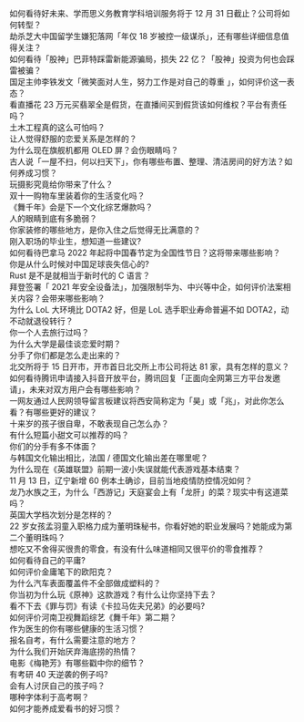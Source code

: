 如何看待好未来、学而思义务教育学科培训服务将于 12 月 31 日截止？公司将如何转型？  
劫杀芝大中国留学生嫌犯落网「年仅 18 岁被控一级谋杀」，还有哪些详细信息值得关注？  
如何看待「股神」巴菲特踩雷新能源骗局，损失 22 亿？「股神」投资为何也会踩雷被骗？  
国足主帅李铁发文「微笑面对人生，努力工作是对自己的尊重 」，如何评价这一表态？  
看直播花 23 万元买翡翠全是假货，在直播间买到假货该如何维权？平台有责任吗？  
土木工程真的这么可怕吗？  
让人觉得舒服的恋爱关系是怎样的？  
为什么现在旗舰机都用 OLED 屏？会伤眼睛吗？  
古人说「一屋不扫，何以扫天下」，你有哪些布置、整理、清洁房间的好方法？如何养成习惯？  
玩摄影究竟给你带来了什么？  
双十一购物车里装着你的生活变化吗？  
《舞千年》会是下一个文化综艺爆款吗？  
人的眼睛到底有多脆弱？  
你家装修的哪些地方，是你入住之后觉得无比满意的？  
刚入职场的毕业生，想知道一些建议?  
如何看待巴拿马 2022 年起将中国春节定为全国性节日？这将带来哪些影响？  
你是从什么时候对中国足球丧失信心的?  
Rust 是不是就相当于新时代的 C 语言？  
拜登签署「 2021 年安全设备法」，加强限制华为、中兴等中企，如何评价法案相关内容？会带来哪些影响？  
为什么 LoL 大环境比 DOTA2 好，但是 LoL 选手职业寿命普遍不如 DOTA2，动不动就退役转行？  
你一个人去旅行过吗？  
为什么大学是最佳谈恋爱时期？  
分手了你们都是怎么走出来的？  
北交所将于 15 日开市，开市首日北交所上市公司将达 81 家，具有怎样的意义？  
如何看待腾讯申请接入抖音开放平台，腾讯回复「正面向全网第三方平台发邀请」，未来对双方用户会有哪些影响？  
一网友通过人民网领导留言板建议将西安简称定为「昊」或「兆」，对此你怎么看？有哪些更好的建议？  
十来岁的孩子很自卑，不敢表现自己怎么办？  
有什么短篇小甜文可以推荐的吗？  
你们的分手有多不体面？  
与韩国文化输出相比，法国 / 德国文化输出差在哪里呢？  
为什么现在《英雄联盟》前期一波小失误就能代表游戏基本结束？  
11 月 13 日，辽宁新增 60 例本土确诊，目前当地疫情防控情况如何？  
龙乃水族之王，为什么「西游记」天庭宴会上有「龙肝」的菜？现实中有这道菜吗？  
英国大学档次划分是怎样的？  
22 岁女孩孟羽童入职格力成为董明珠秘书，你看好她的职业发展吗？她能成为第二个董明珠吗？  
想吃又不舍得买很贵的零食，有没有什么味道相同又很平价的零食推荐？  
如何看待自己的平庸?  
如何评价金庸笔下的欧阳克？  
为什么汽车表面覆盖件不全部做成塑料的？  
你当初为什么玩《原神》这款游戏？有什么让你坚持下去？  
看不下去《罪与罚》有读《卡拉马佐夫兄弟》的必要吗?  
如何评价河南卫视舞蹈综艺《舞千年》第二期？  
作为医生的你有哪些健康的生活习惯？  
报名自考，有什么需要注意的地方？  
为什么我们开始厌弃海底捞的热情？  
电影《梅艳芳》有哪些戳中你的细节？  
有考研 40 天逆袭的例子吗?  
会有人讨厌自己的孩子吗？  
哪种字体利于高考啊？  
如何才能养成爱看书的好习惯？  

